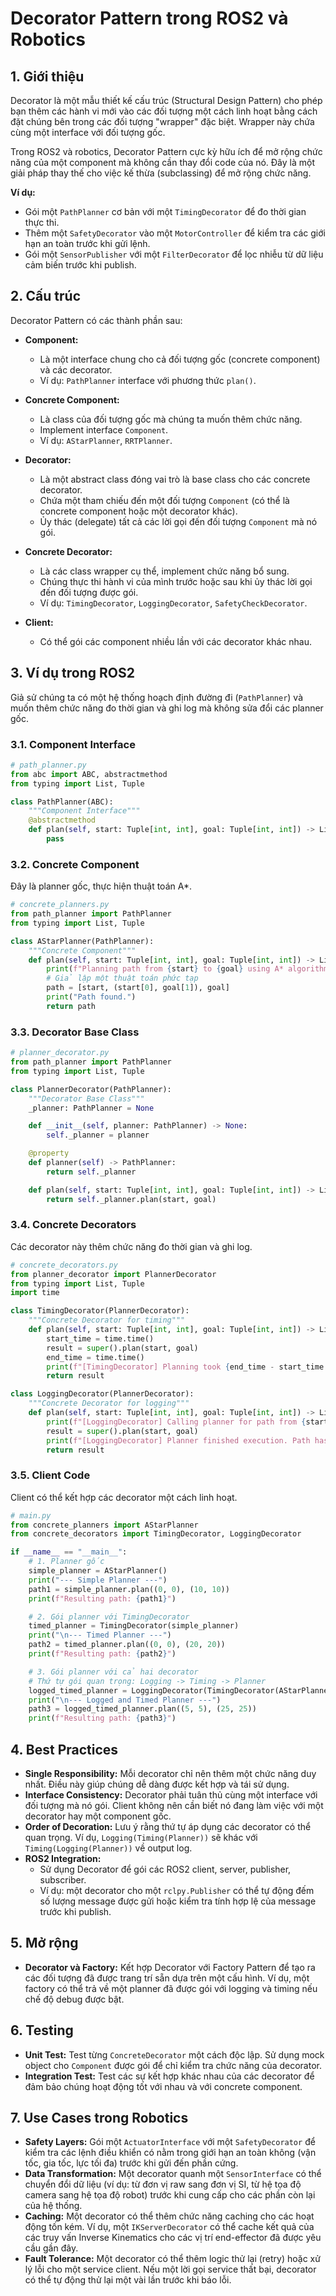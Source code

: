 # Decorator Pattern trong ROS2 và Robotics

## 1. Giới thiệu

Decorator là một mẫu thiết kế cấu trúc (Structural Design Pattern) cho phép bạn thêm các hành vi mới vào các đối tượng một cách linh hoạt bằng cách đặt chúng bên trong các đối tượng "wrapper" đặc biệt. Wrapper này chứa cùng một interface với đối tượng gốc.

Trong ROS2 và robotics, Decorator Pattern cực kỳ hữu ích để mở rộng chức năng của một component mà không cần thay đổi code của nó. Đây là một giải pháp thay thế cho việc kế thừa (subclassing) để mở rộng chức năng.

**Ví dụ:**
- Gói một `PathPlanner` cơ bản với một `TimingDecorator` để đo thời gian thực thi.
- Thêm một `SafetyDecorator` vào một `MotorController` để kiểm tra các giới hạn an toàn trước khi gửi lệnh.
- Gói một `SensorPublisher` với một `FilterDecorator` để lọc nhiễu từ dữ liệu cảm biến trước khi publish.

## 2. Cấu trúc

Decorator Pattern có các thành phần sau:

- **Component:**
  - Là một interface chung cho cả đối tượng gốc (concrete component) và các decorator.
  - Ví dụ: `PathPlanner` interface với phương thức `plan()`.

- **Concrete Component:**
  - Là class của đối tượng gốc mà chúng ta muốn thêm chức năng.
  - Implement interface `Component`.
  - Ví dụ: `AStarPlanner`, `RRTPlanner`.

- **Decorator:**
  - Là một abstract class đóng vai trò là base class cho các concrete decorator.
  - Chứa một tham chiếu đến một đối tượng `Component` (có thể là concrete component hoặc một decorator khác).
  - Ủy thác (delegate) tất cả các lời gọi đến đối tượng `Component` mà nó gói.

- **Concrete Decorator:**
  - Là các class wrapper cụ thể, implement chức năng bổ sung.
  - Chúng thực thi hành vi của mình trước hoặc sau khi ủy thác lời gọi đến đối tượng được gói.
  - Ví dụ: `TimingDecorator`, `LoggingDecorator`, `SafetyCheckDecorator`.

- **Client:**
  - Có thể gói các component nhiều lần với các decorator khác nhau.

## 3. Ví dụ trong ROS2

Giả sử chúng ta có một hệ thống hoạch định đường đi (`PathPlanner`) và muốn thêm chức năng đo thời gian và ghi log mà không sửa đổi các planner gốc.

### 3.1. Component Interface

```python
# path_planner.py
from abc import ABC, abstractmethod
from typing import List, Tuple

class PathPlanner(ABC):
    """Component Interface"""
    @abstractmethod
    def plan(self, start: Tuple[int, int], goal: Tuple[int, int]) -> List[Tuple[int, int]]:
        pass
```

### 3.2. Concrete Component

Đây là planner gốc, thực hiện thuật toán A*.

```python
# concrete_planners.py
from path_planner import PathPlanner
from typing import List, Tuple

class AStarPlanner(PathPlanner):
    """Concrete Component"""
    def plan(self, start: Tuple[int, int], goal: Tuple[int, int]) -> List[Tuple[int, int]]:
        print(f"Planning path from {start} to {goal} using A* algorithm.")
        # Giả lập một thuật toán phức tạp
        path = [start, (start[0], goal[1]), goal]
        print("Path found.")
        return path
```

### 3.3. Decorator Base Class

```python
# planner_decorator.py
from path_planner import PathPlanner
from typing import List, Tuple

class PlannerDecorator(PathPlanner):
    """Decorator Base Class"""
    _planner: PathPlanner = None

    def __init__(self, planner: PathPlanner) -> None:
        self._planner = planner

    @property
    def planner(self) -> PathPlanner:
        return self._planner

    def plan(self, start: Tuple[int, int], goal: Tuple[int, int]) -> List[Tuple[int, int]]:
        return self._planner.plan(start, goal)
```

### 3.4. Concrete Decorators

Các decorator này thêm chức năng đo thời gian và ghi log.

```python
# concrete_decorators.py
from planner_decorator import PlannerDecorator
from typing import List, Tuple
import time

class TimingDecorator(PlannerDecorator):
    """Concrete Decorator for timing"""
    def plan(self, start: Tuple[int, int], goal: Tuple[int, int]) -> List[Tuple[int, int]]:
        start_time = time.time()
        result = super().plan(start, goal)
        end_time = time.time()
        print(f"[TimingDecorator] Planning took {end_time - start_time:.4f} seconds.")
        return result

class LoggingDecorator(PlannerDecorator):
    """Concrete Decorator for logging"""
    def plan(self, start: Tuple[int, int], goal: Tuple[int, int]) -> List[Tuple[int, int]]:
        print(f"[LoggingDecorator] Calling planner for path from {start} to {goal}.")
        result = super().plan(start, goal)
        print(f"[LoggingDecorator] Planner finished execution. Path has {len(result)} points.")
        return result
```

### 3.5. Client Code

Client có thể kết hợp các decorator một cách linh hoạt.

```python
# main.py
from concrete_planners import AStarPlanner
from concrete_decorators import TimingDecorator, LoggingDecorator

if __name__ == "__main__":
    # 1. Planner gốc
    simple_planner = AStarPlanner()
    print("--- Simple Planner ---")
    path1 = simple_planner.plan((0, 0), (10, 10))
    print(f"Resulting path: {path1}")

    # 2. Gói planner với TimingDecorator
    timed_planner = TimingDecorator(simple_planner)
    print("\n--- Timed Planner ---")
    path2 = timed_planner.plan((0, 0), (20, 20))
    print(f"Resulting path: {path2}")

    # 3. Gói planner với cả hai decorator
    # Thứ tự gói quan trọng: Logging -> Timing -> Planner
    logged_timed_planner = LoggingDecorator(TimingDecorator(AStarPlanner()))
    print("\n--- Logged and Timed Planner ---")
    path3 = logged_timed_planner.plan((5, 5), (25, 25))
    print(f"Resulting path: {path3}")
```

## 4. Best Practices

- **Single Responsibility:** Mỗi decorator chỉ nên thêm một chức năng duy nhất. Điều này giúp chúng dễ dàng được kết hợp và tái sử dụng.
- **Interface Consistency:** Decorator phải tuân thủ cùng một interface với đối tượng mà nó gói. Client không nên cần biết nó đang làm việc với một decorator hay một component gốc.
- **Order of Decoration:** Lưu ý rằng thứ tự áp dụng các decorator có thể quan trọng. Ví dụ, `Logging(Timing(Planner))` sẽ khác với `Timing(Logging(Planner))` về output log.
- **ROS2 Integration:**
  - Sử dụng Decorator để gói các ROS2 client, server, publisher, subscriber.
  - Ví dụ: một decorator cho một `rclpy.Publisher` có thể tự động đếm số lượng message được gửi hoặc kiểm tra tính hợp lệ của message trước khi publish.

## 5. Mở rộng

- **Decorator và Factory:** Kết hợp Decorator với Factory Pattern để tạo ra các đối tượng đã được trang trí sẵn dựa trên một cấu hình. Ví dụ, một factory có thể trả về một planner đã được gói với logging và timing nếu chế độ debug được bật.

## 6. Testing

- **Unit Test:** Test từng `ConcreteDecorator` một cách độc lập. Sử dụng mock object cho `Component` được gói để chỉ kiểm tra chức năng của decorator.
- **Integration Test:** Test các sự kết hợp khác nhau của các decorator để đảm bảo chúng hoạt động tốt với nhau và với concrete component.

## 7. Use Cases trong Robotics

- **Safety Layers:** Gói một `ActuatorInterface` với một `SafetyDecorator` để kiểm tra các lệnh điều khiển có nằm trong giới hạn an toàn không (vận tốc, gia tốc, lực tối đa) trước khi gửi đến phần cứng.
- **Data Transformation:** Một decorator quanh một `SensorInterface` có thể chuyển đổi dữ liệu (ví dụ: từ đơn vị raw sang đơn vị SI, từ hệ tọa độ camera sang hệ tọa độ robot) trước khi cung cấp cho các phần còn lại của hệ thống.
- **Caching:** Một decorator có thể thêm chức năng caching cho các hoạt động tốn kém. Ví dụ, một `IKServerDecorator` có thể cache kết quả của các truy vấn Inverse Kinematics cho các vị trí end-effector đã được yêu cầu gần đây.
- **Fault Tolerance:** Một decorator có thể thêm logic thử lại (retry) hoặc xử lý lỗi cho một service client. Nếu một lời gọi service thất bại, decorator có thể tự động thử lại một vài lần trước khi báo lỗi.

